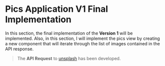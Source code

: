 # Pics Application V1 Final Implementation

In this section, the final implementation of the **Version 1** will be implemented. Also, in this section, I will implement the pics view by creating a new component that will iterate through the list of images contained in the API response.

> The __API Request__ to [unsplash](www.unspplash.com) has been developed.

